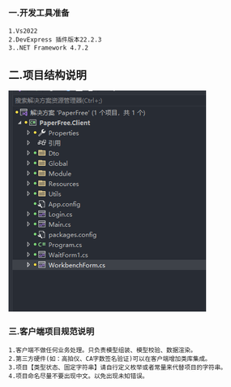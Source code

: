 ### 一.开发工具准备
```
1.Vs2022
2.DevExpress 插件版本22.2.3
3..NET Framework 4.7.2
```



## 二.项目结构说明
 ![](Image/客户端项目结构图.png)



### 三.客户端项目规范说明
```
1.客户端不做任何业务处理。只负责模型组装、模型校验、数据渲染。
2.第三方硬件(如：高拍仪、CA字数签名验证)可以在客户端增加类库集成。
3.项目【类型状态、固定字符串】请自行定义枚举或者常量来代替项目的字符串。
4.项目命名尽量不要出现中文。以免出现未知错误。

```